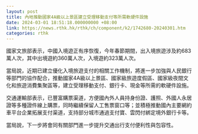 ```yaml
---
layout: post
title: 內地推動國家4A級以上景區建立受理移動支付等所需軟硬件設施
date: 2024-03-01 18:51:18.000000000 +08:00
link: https://news.rthk.hk/rthk/ch/component/k2/1742680-20240301.htm
categories: rthk
---
```


國家文旅部表示，中國入境遊正有序恢復，今年春節期間，出入境旅遊涉及約683萬人次，其中出境遊約360萬人次，入境遊約323萬人次。

當局說，近期已建立優化入境旅遊支付的相關工作機制，將進一步加強與人民銀行等部門的協作配合，推動國家4A級以上景區、國家級旅遊度假區、國家級夜間文化和旅遊消費集聚區等，建立受理移動支付、銀行卡、現金等所需的軟硬件設施。

交通運輸部表示，已豐富購票渠道，方便國內外人員持身份證、護照、外國人永居證等多種證件線上購票，同時繼續保留人工售票窗口等；並積極推動國內主要網約車平台企業拓展支付渠道，支持部分城市通過支付寶、雲閃付綁定境外銀行卡等。

當局說，下一步將會同有關部門進一步提升交通出行支付便利性與包容性。

